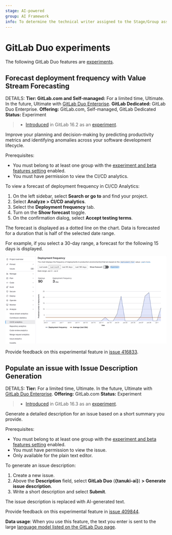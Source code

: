 ```yaml
---
stage: AI-powered
group: AI Framework
info: To determine the technical writer assigned to the Stage/Group associated with this page, see https://handbook.gitlab.com/handbook/product/ux/technical-writing/#assignments
---
```


# GitLab Duo experiments

The following GitLab Duo features are
[experiments](../../policy/experiment-beta-support.md#experiment).

## Forecast deployment frequency with Value Stream Forecasting

DETAILS:
**Tier: GitLab.com and Self-managed:** For a limited time, Ultimate. In the future, Ultimate with [GitLab Duo Enterprise](../../subscriptions/subscription-add-ons.md). **GitLab Dedicated:** GitLab Duo Enterprise.
**Offering:** GitLab.com, Self-managed, GitLab Dedicated
**Status:** Experiment

> - [Introduced](https://gitlab.com/groups/gitlab-org/-/epics/10228) in GitLab 16.2 as an [experiment](../../policy/experiment-beta-support.md#experiment).

Improve your planning and decision-making by predicting productivity metrics and
identifying anomalies across your software development lifecycle.

Prerequisites:

- You must belong to at least one group with the [experiment and beta features setting](turn_on_off.md#turn-on-beta-and-experimental-features) enabled.
- You must have permission to view the CI/CD analytics.

To view a forecast of deployment frequency in CI/CD Analytics:

1. On the left sidebar, select **Search or go to** and find your project.
1. Select **Analyze > CI/CD analytics**.
1. Select the **Deployment frequency** tab.
1. Turn on the **Show forecast** toggle.
1. On the confirmation dialog, select **Accept testing terms**.

The forecast is displayed as a dotted line on the chart. Data is forecasted for
a duration that is half of the selected date range.

For example, if you select a 30-day range, a forecast for the following 15 days
is displayed.

![Forecast deployment frequency](img/forecast_deployment_frequency.png)

Provide feedback on this experimental feature in [issue 416833](https://gitlab.com/gitlab-org/gitlab/-/issues/416833).

## Populate an issue with Issue Description Generation

DETAILS:
**Tier:** For a limited time, Ultimate. In the future, Ultimate with [GitLab Duo Enterprise](../../subscriptions/subscription-add-ons.md).
**Offering:** GitLab.com
**Status:** Experiment

> - [Introduced](https://gitlab.com/groups/gitlab-org/-/epics/10762) in GitLab 16.3 as an [experiment](../../policy/experiment-beta-support.md#experiment).

Generate a detailed description for an issue based on a short summary you provide.

Prerequisites:

- You must belong to at least one group with the [experiment and beta features setting](turn_on_off.md#turn-on-beta-and-experimental-features) enabled.
- You must have permission to view the issue.
- Only available for the plain text editor.

To generate an issue description:

1. Create a new issue.
1. Above the **Description** field, select **GitLab Duo** (**{tanuki-ai}**) **> Generate issue description**.
1. Write a short description and select **Submit**.

The issue description is replaced with AI-generated text.

Provide feedback on this experimental feature in [issue 409844](https://gitlab.com/gitlab-org/gitlab/-/issues/409844).

**Data usage**: When you use this feature, the text you enter is sent to
the large [language model listed on the GitLab Duo page](index.md#issue-description-generation).
